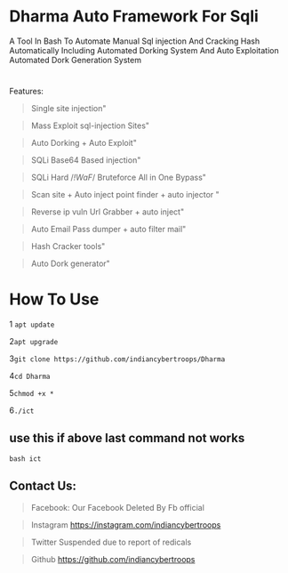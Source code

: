 
# Dharma Auto Framework For Sqli
A Tool In Bash To Automate Manual Sql injection And Cracking Hash Automatically
Including Automated Dorking System And Auto Exploitation
Automated Dork Generation System 

#
Features:

>Single site injection"

>Mass Exploit sql-injection Sites"

>Auto Dorking + Auto Exploit"

>SQLi Base64 Based injection"

>SQLi Hard /*!WaF*/ Bruteforce All in One Bypass"

>Scan site + Auto inject point finder + auto injector "

>Reverse ip vuln Url Grabber + auto inject"

>Auto Email Pass dumper + auto filter mail"

>Hash Cracker tools"

>Auto Dork generator"


# How To Use
1 ```apt update```

2```apt upgrade```

3```git clone https://github.com/indiancybertroops/Dharma```

4```cd Dharma```

5```chmod +x *```

6```./ict``` 
## use this if above last command not works
```bash ict```
## Contact Us: 
>Facebook:
Our Facebook Deleted By Fb official 

>Instagram
https://instagram.com/indiancybertroops


>Twitter
Suspended due to report of redicals


>Github
https://github.com/indiancybertroops

